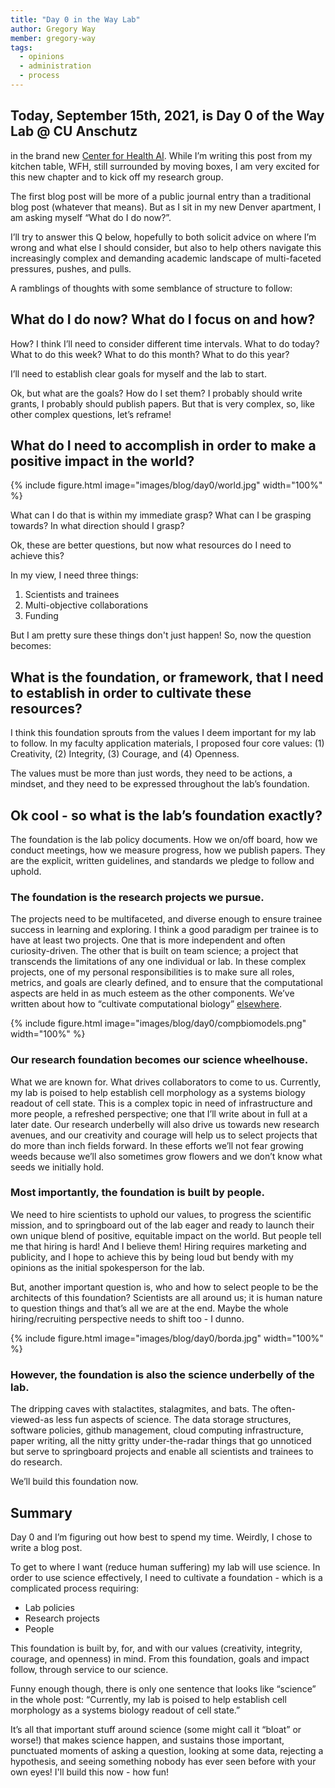 ```yaml
---
title: "Day 0 in the Way Lab"
author: Gregory Way
member: gregory-way
tags:
  - opinions
  - administration
  - process
---
```



## Today, September 15th, 2021, is Day 0 of the Way Lab @ CU Anschutz

in the brand new [Center for Health AI](https://news.cuanschutz.edu/news-stories/anschutz-health-sciences-building-390000-square-feet-of-possibilities).
While I’m writing this post from my kitchen table, WFH, still surrounded by moving boxes, I am very excited for this new chapter and to kick off my research group.

The first blog post will be more of a public journal entry than a traditional blog post (whatever that means).
But as I sit in my new Denver apartment, I am asking myself “What do I do now?”.

I’ll try to answer this Q below, hopefully to both solicit advice on where I’m wrong and what else I should consider, but also to help others navigate this increasingly complex and demanding academic landscape of multi-faceted pressures, pushes, and pulls.

A ramblings of thoughts with some semblance of structure to follow:

## What do I do now? What do I focus on and how?

How? I think I’ll need to consider different time intervals.
What to do today?
What to do this week?
What to do this month?
What to do this year?

I’ll need to establish clear goals for myself and the lab to start.

Ok, but what are the goals?
How do I set them?
I probably should write grants, I probably should publish papers.
But that is very complex, so, like other complex questions, let’s reframe!

## What do I need to accomplish in order to make a positive impact in the world?

{%
  include figure.html
  image="images/blog/day0/world.jpg"
  width="100%"
%}

What can I do that is within my immediate grasp?
What can I be grasping towards? In what direction should I grasp?

Ok, these are better questions, but now what resources do I need to achieve this?

In my view, I need three things:

1. Scientists and trainees
2. Multi-objective collaborations
3. Funding

But I am pretty sure these things don't just happen!
So, now the question becomes:

## What is the foundation, or framework, that I need to establish in order to cultivate these resources?

I think this foundation sprouts from the values I deem important for my lab to follow.
In my faculty application materials, I proposed four core values: (1) Creativity, (2) Integrity, (3) Courage, and (4) Openness.

The values must be more than just words, they need to be actions, a mindset, and they need to be expressed throughout the lab’s foundation.

## Ok cool - so what is the lab’s foundation exactly?

The foundation is the lab policy documents.
How we on/off board, how we conduct meetings, how we measure progress, how we publish papers.
They are the explicit, written guidelines, and standards we pledge to follow and uphold.

### The foundation is the research projects we pursue.

The projects need to be multifaceted, and diverse enough to ensure trainee success in learning and exploring.
I think a good paradigm per trainee is to have at least two projects.
One that is more independent and often curiosity-driven.
The other that is built on team science; a project that transcends the limitations of any one individual or lab.
In these complex projects, one of my personal responsibilities is to make sure all roles, metrics, and goals are clearly defined, and to ensure that the computational aspects are held in as much esteem as the other components.
We’ve written about how to “cultivate computational biology” [elsewhere](https://arxiv.org/abs/2104.11364).

{%
  include figure.html
  image="images/blog/day0/compbiomodels.png"
  width="100%"
%}

### Our research foundation becomes our science wheelhouse.

What we are known for.
What drives collaborators to come to us.
Currently, my lab is poised to help establish cell morphology as a systems biology readout of cell state.
This is a complex topic in need of infrastructure and more people, a refreshed perspective; one that I’ll write about in full at a later date.
Our research underbelly will also drive us towards new research avenues, and our creativity and courage will help us to select projects that do more than inch fields forward.
In these efforts we’ll not fear growing weeds because we’ll also sometimes grow flowers and we don’t know what seeds we initially hold.

### Most importantly, the foundation is built by people.

We need to hire scientists to uphold our values, to progress the scientific mission, and to springboard out of the lab eager and ready to launch their own unique blend of positive, equitable impact on the world.
But people tell me that hiring is hard!
And I believe them!
Hiring requires marketing and publicity, and I hope to achieve this by being loud but bendy with my opinions as the initial spokesperson for the lab.

But, another important question is, who and how to select people to be the architects of this foundation?
Scientists are all around us; it is human nature to question things and that’s all we are at the end. Maybe the whole hiring/recruiting perspective needs to shift too - I dunno.

{%
  include figure.html
  image="images/blog/day0/borda.jpg"
  width="100%"
%}

### However, the foundation is also the science underbelly of the lab.

The dripping caves with stalactites, stalagmites, and bats.
The often-viewed-as less fun aspects of science.
The data storage structures, software policies, github management, cloud computing infrastructure, paper writing, all the nitty gritty under-the-radar things that go unnoticed but serve to springboard projects and enable all scientists and trainees to do research.

We’ll build this foundation now.

## Summary

Day 0 and I’m figuring out how best to spend my time.
Weirdly, I chose to write a blog post.

To get to where I want (reduce human suffering) my lab will use science.
In order to use science effectively, I need to cultivate a foundation - which is a complicated process requiring:

- Lab policies
- Research projects
- People

This foundation is built by, for, and with our values (creativity, integrity, courage, and openness) in mind.
From this foundation, goals and impact follow, through service to our science.

Funny enough though, there is only one sentence that looks like “science” in the whole post: “Currently, my lab is poised to help establish cell morphology as a systems biology readout of cell state.”

It’s all that important stuff around science (some might call it “bloat” or worse!) that makes science happen, and sustains those important, punctuated moments of asking a question, looking at some data, rejecting a hypothesis, and seeing something nobody has ever seen before with your own eyes!
I'll build this now - how fun!
